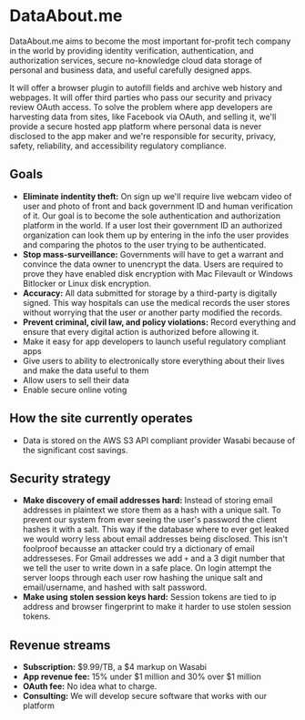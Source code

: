 # DataAbout.me
DataAbout.me aims to become the most important for-profit tech company in the world by providing identity verification, authentication, and authorization services, secure no-knowledge cloud data storage of personal and business data, and useful carefully designed apps.

It will offer a browser plugin to autofill fields and archive web history and webpages. It will offer third parties who pass our security and privacy review OAuth access. To solve the problem where app developers are harvesting data from sites, like Facebook via OAuth, and selling it, we'll provide a secure hosted app platform where personal data is never disclosed to the app maker and we're responsible for security, privacy, safety, reliability, and accessibility regulatory compliance.

## Goals 
* **Eliminate indentity theft:** On sign up we'll require live webcam video of user and photo of front and back government ID and human verification of it. Our goal is to become the sole authentication and authorization platform in the world. If a user lost their government ID an authorized organization can look them up by entering in the info the user provides and comparing the photos to the user trying to be authenticated. 
* **Stop mass-surveillance:** Governments will have to get a warrant and convince the data owner to unencrypt the data. Users are required to prove they have enabled disk encryption with Mac Filevault or Windows Bitlocker or Linux disk encryption. 
* **Accuracy:** All data submitted for storage by a third-party is digitally signed. This way hospitals can use the medical records the user stores without worrying that the user or another party modified the records.
* **Prevent criminal, civil law, and policy violations:** Record everything and ensure that every digital action is authorized before allowing it. 
* Make it easy for app developers to launch useful regulatory compliant apps
* Give users to ability to electronically store everything about their lives and make the data useful to them
* Allow users to sell their data
* Enable secure online voting 

## How the site currently operates
* Data is stored on the AWS S3 API compliant provider Wasabi because of the significant cost savings. 

## Security strategy
* **Make discovery of email addresses hard:** Instead of storing email addresses in plaintext we store them as a hash with a unique salt. To prevent our system from ever seeing the user's password the client hashes it with a salt. This way if the database where to ever get leaked we would worry less about email addresses being disclosed. This isn't foolproof becausse an attacker could try a dictionary of email addresseses. For Gmail addresses we add `+` and a 3 digit number that we tell the user to write down in a safe place. On login attempt the server loops through each user row hashing the unique salt and email/username, and hashed with salt password.
* **Make using stolen session keys hard:** Session tokens are tied to ip address and browser fingerprint to make it harder to use stolen session tokens.

## Revenue streams
* **Subscription:** $9.99/TB, a $4 markup on Wasabi 
* **App revenue fee:** 15% under $1 million and 30% over $1 million
* **OAuth fee:** No idea what to charge.
* **Consulting:** We will develop secure software that works with our platform

